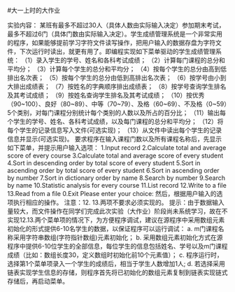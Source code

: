 #大一上时的大作业

实验内容：
某班有最多不超过30人（具体人数由实际输入决定）参加期末考试，最多不超过6门（具体门数由实际输入决定）。学生成绩管理系统是一个非常实用的程序，如果能够提前学习字符文件读写操作，把用户输入的数据存盘为字符文件，下次运行时读出，就更有用了。即编程实现如下菜单驱动的学生成绩管理系统：
（1）录入学生的学号、姓名和各科考试成绩；
（2）计算每门课程的总分和平均分；
（3）计算每个学生的总分和平均分；
（4）按每个学生的总分由高到低排出名次表；
（5）按每个学生的总分由低到高排出名次表；
（6）按学号由小到大排出成绩表；
（7）按姓名的字典顺序排出成绩表；
（8）按学号查询学生排名及其考试成绩；
（9）按姓名查询学生排名及其考试成绩；
（10）按优秀（90~100）、良好（80~89）、中等（70~79）、及格（60~69）、不及格（0~59）5个类别，对每门课程分别统计每个类别的人数以及所占的百分比；
（11）输出每个学生的学号、姓名、各科考试成绩，以及每门课程的总分和平均分；
（12）将每个学生的记录信息写入文件(可选实现)； 
（13）从文件中读出每个学生的记录信息并显示(可选实现)。
要求程序在输入课程门数以及所有课程名称后，先显示如下菜单，并提示用户输入选项：
1.Input record
2.Calculate total and average score of every course
3.Calculate total and average score of every student
4.Sort in descending order by total score of every student
5.Sort in ascending order by total score of every student
6.Sort in ascending order by number
7.Sort in dictionary order by name
8.Search by number
9.Search by name
10.Statistic analysis for every course
11.List record
12.Write to a file
13.Read from a file
0.Exit
Please enter your choice:
然后，根据用户输入的选项执行相应的操作。
注意：12. 13.两项不要求必须实现的。 
提示：由于数据输入量较大，而文件操作在同学们完成此次实验（大作业）阶段尚未系统学习，故在不实现12.13.两个菜单项的情况下，为方便程序调试，建议在源程序中采用数组元素初始化的形式提供6-10名学生的数据，以保证程序可以运行调试：
a.	m门课程名称采用字符串数组(字符指针数组)元素初始化；
b.	采用数组元素初始化方式在源程序中提供6-10位学生的全部信息，每位学生的信息包括姓名、学号以及m门课程成绩（比如：数组长度30，定义数组时初始化前10个元素值）；
c.	程序运行时，选择第1个菜单项录入一个学生的成绩后，相当于学生人数增加1人; 
d.	若选择采用链表实现学生信息的存储，则程序首先将已初始化的数组元素复制到链表实现链式存储后，再启动菜单。
